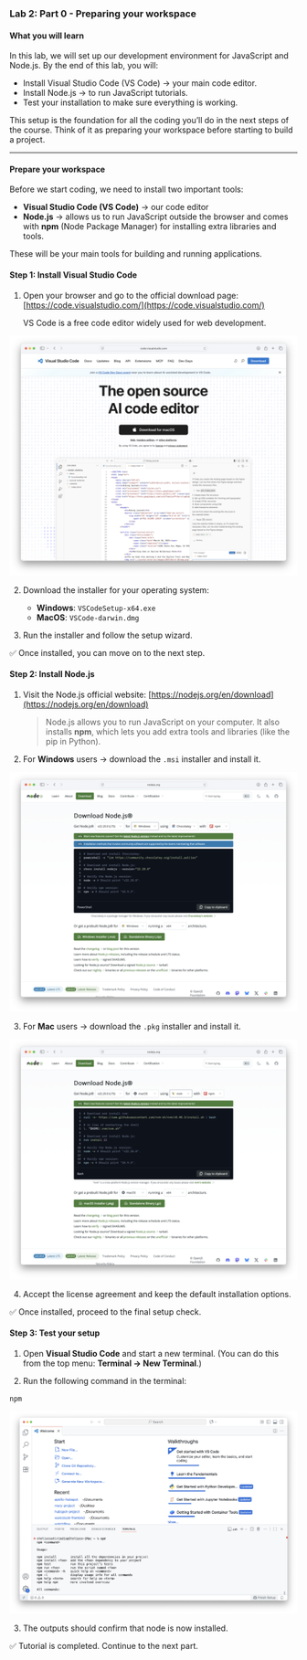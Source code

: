 ### Lab 2: Part 0 - Preparing your workspace

#### What you will learn

In this lab, we will set up our development environment for JavaScript and Node.js. By the end of this lab, you will:  

- Install Visual Studio Code (VS Code) → your main code editor.  
- Install Node.js → to run JavaScript tutorials.  
- Test your installation to make sure everything is working.  

This setup is the foundation for all the coding you’ll do in the next steps of the course. Think of it as preparing your workspace before starting to build a project.

---

#### Prepare your workspace

Before we start coding, we need to install two important tools:  

- **Visual Studio Code (VS Code)** → our code editor  
- **Node.js** → allows us to run JavaScript outside the browser and comes with **npm** (Node Package Manager) for installing extra libraries and tools.  

These will be your main tools for building and running applications.

#### Step 1: Install Visual Studio Code

1. Open your browser and go to the official download page: [https://code.visualstudio.com/](https://code.visualstudio.com/)  
   
   VS Code is a free code editor widely used for web development.

![Visual Studio Code download page](assets/vsc.png "Visual Studio Code download page")

2. Download the installer for your operating system:
   - **Windows**: `VSCodeSetup-x64.exe`  
   - **MacOS**: `VSCode-darwin.dmg`

3. Run the installer and follow the setup wizard.

✅ Once installed, you can move on to the next step.

#### Step 2: Install Node.js

1. Visit the Node.js official website: [https://nodejs.org/en/download](https://nodejs.org/en/download) 

   >  Node.js allows you to run JavaScript on your computer. 
   >  It also installs **npm**, which lets you add extra tools and libraries (like the pip in Python).

2. For **Windows** users → download the `.msi` installer and install it.  

![Node.js Windows installer](assets/win.png "Node.js Windows installer")

3. For **Mac** users → download the `.pkg` installer and install it.  

![Node.js Mac installer](assets/mac.png "Node.js Mac installer")

4. Accept the license agreement and keep the default installation options.

✅ Once installed, proceed to the final setup check.

#### Step 3: Test your setup

1. Open **Visual Studio Code** and start a new terminal. 
   (You can do this from the top menu: **Terminal → New Terminal**.)

2. Run the following command in the terminal:

```shell
npm
```

![vsc-ready](assets/vsc-ready.png)

3. The outputs should confirm that node is now installed.

✅ Tutorial is completed. Continue to the next part.
